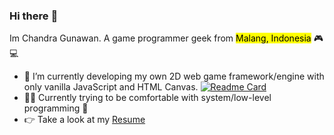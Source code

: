 ### Hi there :wave: 
Im Chandra Gunawan. A game programmer geek from <mark>Malang, Indonesia</mark> :video_game: :computer:

- 🔭 I’m currently developing my own 2D web game framework/engine with only vanilla JavaScript and HTML Canvas.
[![Readme Card](https://github-readme-stats.vercel.app/api/pin/?username=beyondchan28&repo=Beyonddd-JS)]([https://github.com/beyondchan28/Beyonddd-JS])
- :man_technologist: Currently trying to be comfortable with system/low-level programming :star2:
- :point_right: Take a look at my [Resume](https://github.com/beyondchan28/beyondchan28/blob/4238670ab240abfe3f32cc4b51ce6556098fa579/CV_Page_1.jpg)

<!--
**beyondchan28/beyondchan28** is a ✨ _special_ ✨ repository because its `README.md` (this file) appears on your GitHub profile.

Here are some ideas to get you started:

- 🔭 I’m currently working on ...
- 🌱 I’m currently learning ...
- 👯 I’m looking to collaborate on ...
- 🤔 I’m looking for help with ...
- 💬 Ask me about ...
- 📫 How to reach me: ...
- 😄 Pronouns: ...
- ⚡ Fun fact: ...
-->
